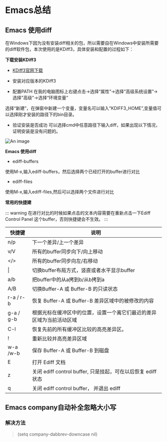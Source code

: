 # Emacs总结

## Emacs 使用diff
  在Windows下因为没有安装diff相关的包，所以需要自在Windows中安装所需要的diff软件包，本次使用的是KDiff3，具体安装和配置的过程如下：

**下载安装KDiff3**

- [KDiff3官网下载](https://sourceforge.net/projects/kdiff3/files/kdiff3/)

- 安装对应版本的KDiff3

- 配置PATH
在我的电脑图标上右键点击->选择“属性”->选择“高级系统设置”->选择"高级"->选择“环境变量”

选择“新建”，在弹窗中新建一个变量，变量名可以输入“KDIFF3_HOME”,变量值可以选择刚才安装的路径下的bin目录。

- 验证安装是否成功
可以选择cmd中任意路径下输入diff，如果出现以下情况，证明安装是没有问题的。

![An image](/emacs/cmddiff.png)

**Emacs 使用diff**

- ediff-buffers

使用M-x,输入ediff-buffers，然后选择两个已经打开的buffer进行对比

- ediff-files


使用M-x,输入ediff-files,然后可以选择两个文件进行对比

**常用的快捷建**

::: warning
  在进行对比的时候如果点击的文本内容需要在重新点击一下Ediff Control Panel 这个buffer，否则快捷键会不生效。
:::

| 快捷键 | 说明 |
| -----  | ---  |
| n/p |   下一个差异/上一个差异  |
| v/V | 所有的buffer同步向下/向上移动 |
|</>| 所有的buffer同步向左/右移动|
| \| |切换buffer布局方式，竖直或者水平显示buffer|
|a/b|把buffer中的从a拷到b/从b拷到a|
|A/B|切换Buffer-A 或 Buffer-B 的只读状态|
|r-a / r-b|恢复 Buffer-A 或 Buffer-B 差异区域中的被修改的内容|
|g-a / g-b|根据光标在缓冲区中的位置，设置一个离它们最近的差异区域为当前活动区域|
|C-l|恢复先前的所有缓冲区比较的高亮差异区。|
|!|重新比较并高亮差异区域|
|w-a /w-b|保存 Buffer-A 或 Buffer-B 到磁盘|
|E|打开 Ediff 文档|
|z|关闭 ediff control buffer, 只是挂起，可在以后恢复 ediff 状态|
|q|关闭 ediff control buffer， 并退出 ediff|

## Emacs company自动补全忽略大小写

### 解决方法
> (setq company-dabbrev-downcase nil)

